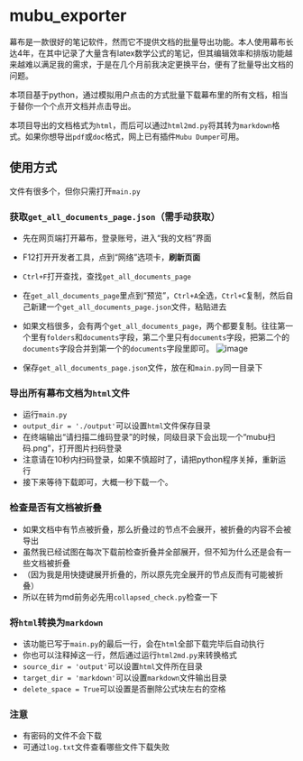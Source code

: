 # mubu_exporter
幕布是一款很好的笔记软件，然而它不提供文档的批量导出功能。本人使用幕布长达4年，在其中记录了大量含有latex数学公式的笔记，但其编辑效率和排版功能越来越难以满足我的需求，于是在几个月前我决定更换平台，便有了批量导出文档的问题。

本项目基于python，通过模拟用户点击的方式批量下载幕布里的所有文档，相当于替你一个个点开文档并点击导出。

本项目导出的文档格式为`html`，而后可以通过`html2md.py`将其转为`markdown`格式。如果你想导出`pdf`或`doc`格式，网上已有插件`Mubu Dumper`可用。

## 使用方式
文件有很多个，但你只需打开`main.py`

### 获取`get_all_documents_page.json`（需手动获取）
- 先在网页端打开幕布，登录账号，进入“我的文档”界面
- F12打开开发者工具，点到“网络”选项卡，**刷新页面**
- `Ctrl+F`打开查找，查找`get_all_documents_page`
- 在`get_all_documents_page`里点到“预览”，`Ctrl+A`全选，`Ctrl+C`复制，然后自己新建一个`get_all_documents_page.json`文件，粘贴进去
- 如果文档很多，会有两个`get_all_documents_page`，两个都要复制。往往第一个里有`folders`和`documents`字段，第二个里只有`documents`字段，把第二个的`documents`字段合并到第一个的`documents`字段里即可。
![image](https://github.com/user-attachments/assets/8734c7f0-a0f9-4d89-86fc-4ade83bbd0f9)

- 保存`get_all_documents_page.json`文件，放在和`main.py`同一目录下

### 导出所有幕布文档为`html`文件
- 运行`main.py`
- `output_dir = './output'`可以设置`html`文件保存目录
- 在终端输出“请扫描二维码登录”的时候，同级目录下会出现一个“mubu扫码.png”，打开图片扫码登录
- 注意请在10秒内扫码登录，如果不慎超时了，请把python程序关掉，重新运行
- 接下来等待下载即可，大概一秒下载一个。

### 检查是否有文档被折叠
- 如果文档中有节点被折叠，那么折叠过的节点不会展开，被折叠的内容不会被导出
- 虽然我已经试图在每次下载前检查折叠并全部展开，但不知为什么还是会有一些文档被折叠
- （因为我是用快捷键展开折叠的，所以原先完全展开的节点反而有可能被折叠）
- 所以在转为md前务必先用`collapsed_check.py`检查一下

### 将`html`转换为`markdown`
- 该功能已写于`main.py`的最后一行，会在`html`全部下载完毕后自动执行
- 你也可以注释掉这一行，然后通过运行`html2md.py`来转换格式
- `source_dir = 'output'`可以设置`html`文件所在目录
- `target_dir = 'markdown'`可以设置`markdown`文件输出目录
- `delete_space = True`可以设置是否删除公式块左右的空格

### 注意
- 有密码的文件不会下载
- 可通过`log.txt`文件查看哪些文件下载失败
